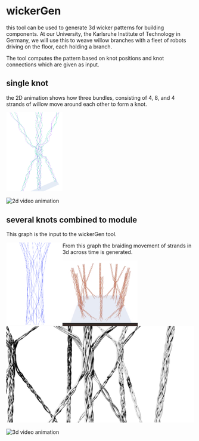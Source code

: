 # wickerGen
this tool can be used to generate 3d wicker patterns for building components. At our University, the Karlsruhe Institute of Technology in Germany, we will use this to weave willow branches with a fleet of robots driving on the floor, each holding a branch.

The tool computes the pattern based on knot positions and knot connections which are given as input.

## single knot
the 2D animation shows how three bundles, consisting of 4, 8, and 4 strands of willow move around each other to form a knot.

<img src="https://github.com/ottozastrow/wickerGen/blob/3ea97578f3346ccb5ad527fe53d3a53e3e7b73f5/images/3d%20knot%20with%203%20inputs.png" width="30%"/>

![2d video animation](https://youtu.be/vFCoQ6GhMaU)


## several knots combined to module
This graph is the input to the wickerGen tool.

<img style="float: left;" src="https://github.com/ottozastrow/wickerGen/blob/a4458d3a5dc8888d48d74b991b4385bf3921aa22/images/module%20graph.png" width="30%"/>


From this graph the braiding movement of strands in 3d across time is generated.

<img style="float: left;" src="https://github.com/ottozastrow/wickerGen/blob/a4458d3a5dc8888d48d74b991b4385bf3921aa22/images/snip%20from%203d%20braid%20video.png" width="40%"/>



<img src="https://github.com/ottozastrow/wickerGen/blob/aa4d645499e42305e3c282427227b58d925d0c1f/images/3d%20braided%20visualization.jpeg"/>


![3d video animation](https://youtu.be/ixJlgMRt51A)


